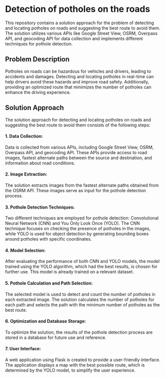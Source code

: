 
# Detection of potholes on the roads

This repository contains a solution approach for the problem of detecting and locating potholes on roads and suggesting the best route to avoid them. The solution utilizes various APIs like Google Street View, OSRM, Overpass API, and geocoding API for data collection and implements different techniques for pothole detection.

## Problem Description

Potholes on roads can be hazardous for vehicles and drivers, leading to accidents and damages. Detecting and locating potholes in real-time can help drivers avoid these hazards and improve road safety. Additionally, providing an optimized route that minimizes the number of potholes can enhance the driving experience.

## Solution Approach

The solution approach for detecting and locating potholes on roads and suggesting the best route to avoid them consists of the following steps:

#### 1. Data Collection: 

Data is collected from various APIs, including Google Street View, OSRM, Overpass API, and geocoding API. These APIs provide access to road images, fastest alternate paths between the source and destination, and information about road conditions.

#### 2. Image Extraction: 
The solution extracts images from the fastest alternate paths obtained from the OSRM API. These images serve as input for the pothole detection process.

#### 3. Pothole Detection Techniques: 
Two different techniques are employed for pothole detection: Convolutional Neural Network (CNN) and You Only Look Once (YOLO). The CNN technique focuses on checking the presence of potholes in the images, while YOLO is used for object detection by generating bounding boxes around potholes with specific coordinates.

#### 4. Model Selection: 
After evaluating the performance of both CNN and YOLO models, the model trained using the YOLO algorithm, which had the best results, is chosen for further use. This model is already trained on a relevant dataset.

#### 5. Pothole Calculation and Path Selection: 
The selected model is used to detect and count the number of potholes in each extracted image. The solution calculates the number of potholes for each path and selects the path with the minimum number of potholes as the best route.

#### 6. Optimization and Database Storage: 
To optimize the solution, the results of the pothole detection process are stored in a database for future use and reference.

#### 7. User Interface: 
A web application using Flask is created to provide a user-friendly interface. The application displays a map with the best possible route, which is determined by the YOLO model, to simplify the user experience.
